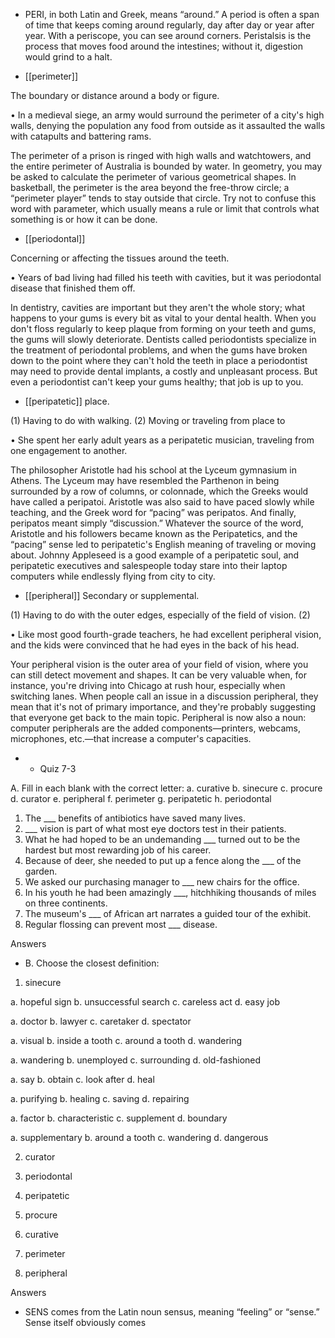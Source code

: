 - PERI, in both Latin and Greek, means “around.” A period is often a span of time that keeps coming
around  regularly,  day  after  day  or  year  after  year.  With  a  periscope,  you  can  see  around  corners.
Peristalsis is the process that moves food around the intestines; without it, digestion would grind to a
halt.

- [[perimeter]] 

 The boundary or distance around a body or figure. 

•  In  a  medieval  siege,  an  army  would  surround  the  perimeter  of  a  city's  high  walls,  denying  the
population any food from outside as it assaulted the walls with catapults and battering rams. 

The  perimeter  of  a  prison  is  ringed  with  high  walls  and  watchtowers,  and  the  entire  perimeter  of
Australia is bounded by water. In geometry, you may be asked to calculate the perimeter of various
geometrical shapes. In basketball, the perimeter is the area beyond the free-throw circle; a “perimeter
player” tends to stay outside that circle. Try not to confuse this word with parameter, which usually
means a rule or limit that controls what something is or how it can be done.

- [[periodontal]] 

 Concerning or affecting the tissues around the teeth. 

• Years of bad living had filled his teeth with cavities, but it was periodontal disease that finished
them off. 

In dentistry, cavities are important but they aren't the whole story; what happens to your gums is every
bit as vital to your dental health. When you don't floss regularly to keep plaque from forming on your
teeth  and  gums,  the  gums  will  slowly  deteriorate.  Dentists  called  periodontists  specialize  in  the
treatment of periodontal problems, and when the gums have broken down to the point where they can't
hold  the  teeth  in  place  a  periodontist  may  need  to  provide  dental  implants,  a  costly  and  unpleasant
process. But even a periodontist can't keep your gums healthy; that job is up to you.

- [[peripatetic]] 
place. 

 (1) Having to do with walking. (2) Moving or traveling from place to

• She spent her early adult years as a peripatetic musician, traveling from one engagement to another. 

The philosopher Aristotle had his school at the Lyceum gymnasium in Athens. The Lyceum may have
resembled the Parthenon in being surrounded by a row of columns, or colonnade, which the Greeks
would have called a peripatoi. Aristotle was also said to have paced slowly while teaching, and the
Greek word for “pacing” was peripatos. And finally, peripatos meant simply “discussion.” Whatever
the  source  of  the  word,  Aristotle  and  his  followers  became  known  as  the  Peripatetics,  and  the
“pacing” sense led to peripatetic's English meaning of traveling or moving about. Johnny Appleseed
is a good example of a peripatetic soul, and peripatetic executives and salespeople today stare into
their laptop computers while endlessly flying from city to city.

- [[peripheral]] 
Secondary or supplemental. 

 (1) Having to do with the outer edges, especially of the field of vision. (2)

•  Like  most  good  fourth-grade  teachers,  he  had  excellent  peripheral  vision,  and  the  kids  were
convinced that he had eyes in the back of his head. 

Your peripheral vision is the outer area of your field of vision, where you can still detect movement
and  shapes.  It  can  be  very  valuable  when,  for  instance,  you're  driving  into  Chicago  at  rush  hour,
especially when switching lanes. When people call an issue in a discussion peripheral, they mean that
it's  not  of  primary  importance,  and  they're  probably  suggesting  that  everyone  get  back  to  the  main
topic.  Peripheral  is  now  also  a  noun:  computer  peripherals  are  the  added  components—printers,
webcams, microphones, etc.—that increase a computer's capacities.

- - Quiz 7-3

A. Fill in each blank with the correct letter:
a. curative
b. sinecure
c. procure
d. curator
e. peripheral
f. perimeter
g. peripatetic
h. periodontal
1. The ___ benefits of antibiotics have saved many lives.
2. ___ vision is part of what most eye doctors test in their patients.
3. What he had hoped to be an undemanding ___ turned out to be the hardest but most rewarding job
of his career.
4. Because of deer, she needed to put up a fence along the ___ of the garden.
5. We asked our purchasing manager to ___ new chairs for the office.
6. In his youth he had been amazingly ___, hitchhiking thousands of miles on three continents.
7. The museum's ___ of African art narrates a guided tour of the exhibit.
8. Regular flossing can prevent most ___ disease.

Answers

- B. Choose the closest definition:
1. sinecure

a. hopeful sign b. unsuccessful search c. careless act d. easy job

a. doctor b. lawyer c. caretaker d. spectator

a. visual b. inside a tooth c. around a tooth d. wandering

a. wandering b. unemployed c. surrounding d. old-fashioned

a. say b. obtain c. look after d. heal

a. purifying b. healing c. saving d. repairing

a. factor b. characteristic c. supplement d. boundary

a. supplementary b. around a tooth c. wandering d. dangerous

2. curator

3. periodontal

4. peripatetic

5. procure

6. curative

7. perimeter

8. peripheral

Answers

- SENS comes from the Latin noun sensus, meaning “feeling” or “sense.” Sense itself obviously comes

